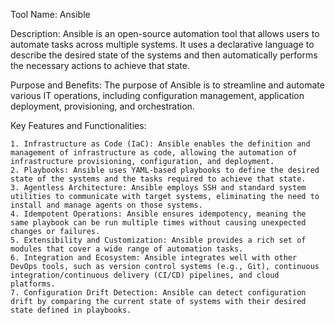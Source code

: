 Tool Name: Ansible

Description: Ansible is an open-source automation tool that allows users to automate tasks across multiple systems. It uses a declarative language to describe the desired state of the systems and then automatically performs the necessary actions to achieve that state.

Purpose and Benefits: The purpose of Ansible is to streamline and automate various IT operations, including configuration management, application deployment, provisioning, and orchestration.

Key Features and Functionalities:

    1. Infrastructure as Code (IaC): Ansible enables the definition and management of infrastructure as code, allowing the automation of infrastructure provisioning, configuration, and deployment.
    2. Playbooks: Ansible uses YAML-based playbooks to define the desired state of the systems and the tasks required to achieve that state.
    3. Agentless Architecture: Ansible employs SSH and standard system utilities to communicate with target systems, eliminating the need to install and manage agents on those systems.
    4. Idempotent Operations: Ansible ensures idempotency, meaning the same playbook can be run multiple times without causing unexpected changes or failures.
    5. Extensibility and Customization: Ansible provides a rich set of modules that cover a wide range of automation tasks.
    6. Integration and Ecosystem: Ansible integrates well with other DevOps tools, such as version control systems (e.g., Git), continuous integration/continuous delivery (CI/CD) pipelines, and cloud platforms.
    7. Configuration Drift Detection: Ansible can detect configuration drift by comparing the current state of systems with their desired state defined in playbooks.